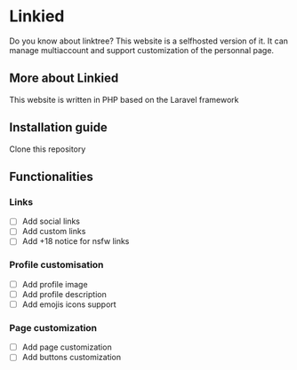 # Linkied

Do you know about linktree? This website is a selfhosted version of it. It can manage multiaccount and support customization of the personnal page.

## More about Linkied

This website is written in PHP based on the Laravel framework

## Installation guide

Clone this repository

## Functionalities

### Links
- [ ] Add social links
- [ ] Add custom links
- [ ] Add +18 notice for nsfw links

### Profile customisation
- [ ] Add profile image
- [ ] Add profile description
- [ ] Add emojis icons support

### Page customization
- [ ] Add page customization
- [ ] Add buttons customization